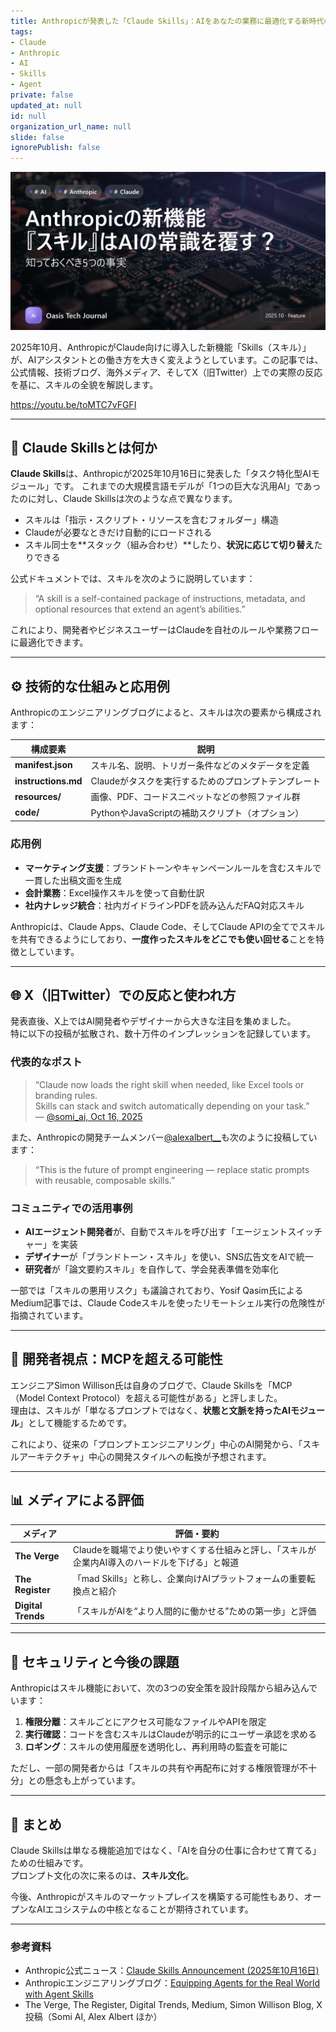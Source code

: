 ```yaml
---
title: Anthropicが発表した「Claude Skills」：AIをあなたの業務に最適化する新時代の機能
tags:
- Claude
- Anthropic
- AI
- Skills
- Agent
private: false
updated_at: null
id: null
organization_url_name: null
slide: false
ignorePublish: false
---
```


![claude-skills-anthropic-ai-integration-20251018-v7](https://raw.githubusercontent.com/Sunwood-ai-labs/oasis-sync/main/images/thumbnails/claude-skills-anthropic-ai-integration-20251018-v7.png)

2025年10月、AnthropicがClaude向けに導入した新機能「Skills（スキル）」が、AIアシスタントとの働き方を大きく変えようとしています。この記事では、公式情報、技術ブログ、海外メディア、そしてX（旧Twitter）上での実際の反応を基に、スキルの全貌を解説します。

https://youtu.be/toMTC7vFGFI

---

## 🧩 Claude Skillsとは何か

**Claude Skills**は、Anthropicが2025年10月16日に発表した「タスク特化型AIモジュール」です。
これまでの大規模言語モデルが「1つの巨大な汎用AI」であったのに対し、Claude Skillsは次のような点で異なります。

* スキルは「指示・スクリプト・リソースを含むフォルダー」構造  
* Claudeが必要なときだけ自動的にロードされる  
* スキル同士を**スタック（組み合わせ）**したり、**状況に応じて切り替え**たりできる  

公式ドキュメントでは、スキルを次のように説明しています：

> “A skill is a self-contained package of instructions, metadata, and optional resources that extend an agent’s abilities.”

これにより、開発者やビジネスユーザーはClaudeを自社のルールや業務フローに最適化できます。

---

## ⚙️ 技術的な仕組みと応用例

Anthropicのエンジニアリングブログによると、スキルは次の要素から構成されます：

| 構成要素 | 説明 |
| -------- | ---- |
| **manifest.json** | スキル名、説明、トリガー条件などのメタデータを定義 |
| **instructions.md** | Claudeがタスクを実行するためのプロンプトテンプレート |
| **resources/** | 画像、PDF、コードスニペットなどの参照ファイル群 |
| **code/** | PythonやJavaScriptの補助スクリプト（オプション） |

### 応用例

* **マーケティング支援**：ブランドトーンやキャンペーンルールを含むスキルで一貫した出稿文面を生成  
* **会計業務**：Excel操作スキルを使って自動仕訳  
* **社内ナレッジ統合**：社内ガイドラインPDFを読み込んだFAQ対応スキル  

Anthropicは、Claude Apps、Claude Code、そしてClaude APIの全てでスキルを共有できるようにしており、**一度作ったスキルをどこでも使い回せる**ことを特徴としています。

---

## 🌐 X（旧Twitter）での反応と使われ方

発表直後、X上ではAI開発者やデザイナーから大きな注目を集めました。  
特に以下の投稿が拡散され、数十万件のインプレッションを記録しています。

### 代表的なポスト

> “Claude now loads the right skill when needed, like Excel tools or branding rules.  
> Skills can stack and switch automatically depending on your task.”  
> — [@somi_ai, Oct 16, 2025](https://nitter.net/somi_ai/status/1979004476318191903)

また、Anthropicの開発チームメンバー[@alexalbert__](https://nitter.net/alexalbert__)も次のように投稿しています：

> “This is the future of prompt engineering — replace static prompts with reusable, composable skills.”

### コミュニティでの活用事例

* **AIエージェント開発者**が、自動でスキルを呼び出す「エージェントスイッチャー」を実装  
* **デザイナー**が「ブランドトーン・スキル」を使い、SNS広告文をAIで統一  
* **研究者**が「論文要約スキル」を自作して、学会発表準備を効率化  

一部では「スキルの悪用リスク」も議論されており、Yosif Qasim氏によるMedium記事では、Claude Codeスキルを使ったリモートシェル実行の危険性が指摘されています。

---

## 🧠 開発者視点：MCPを超える可能性

エンジニアSimon Willison氏は自身のブログで、Claude Skillsを「MCP（Model Context Protocol）を超える可能性がある」と評しました。  
理由は、スキルが「単なるプロンプトではなく、**状態と文脈を持ったAIモジュール**」として機能するためです。

これにより、従来の「プロンプトエンジニアリング」中心のAI開発から、「スキルアーキテクチャ」中心の開発スタイルへの転換が予想されます。

---

## 📊 メディアによる評価

| メディア | 評価・要約 |
| -------- | -------- |
| **The Verge** | Claudeを職場でより使いやすくする仕組みと評し、「スキルが企業内AI導入のハードルを下げる」と報道 |
| **The Register** | 「mad Skills」と称し、企業向けAIプラットフォームの重要転換点と紹介 |
| **Digital Trends** | 「スキルがAIを“より人間的に働かせる”ための第一歩」と評価 |

---

## 🔐 セキュリティと今後の課題

Anthropicはスキル機能において、次の3つの安全策を設計段階から組み込んでいます：

1. **権限分離**：スキルごとにアクセス可能なファイルやAPIを限定  
2. **実行確認**：コードを含むスキルはClaudeが明示的にユーザー承認を求める  
3. **ロギング**：スキルの使用履歴を透明化し、再利用時の監査を可能に  

ただし、一部の開発者からは「スキルの共有や再配布に対する権限管理が不十分」との懸念も上がっています。

---

## 🚀 まとめ

Claude Skillsは単なる機能追加ではなく、「AIを自分の仕事に合わせて育てる」ための仕組みです。  
プロンプト文化の次に来るのは、**スキル文化**。

今後、Anthropicがスキルのマーケットプレイスを構築する可能性もあり、オープンなAIエコシステムの中核となることが期待されています。

---

### 参考資料

* Anthropic公式ニュース：[Claude Skills Announcement (2025年10月16日)](https://www.anthropic.com/news/skills)
* Anthropicエンジニアリングブログ：[Equipping Agents for the Real World with Agent Skills](https://www.anthropic.com/engineering/equipping-agents-for-the-real-world-with-agent-skills)
* The Verge, The Register, Digital Trends, Medium, Simon Willison Blog, X投稿（Somi AI, Alex Albert ほか）
